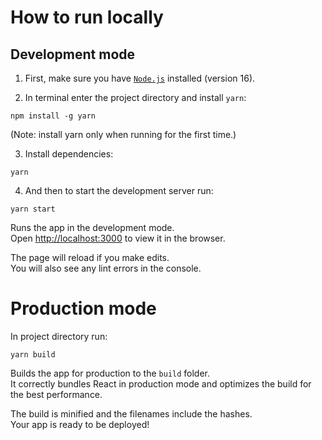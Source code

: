 # How to run locally

## Development mode

1. First, make sure you have [`Node.js`](https://nodejs.org/en/) installed (version 16).


2. In terminal enter the project directory and install `yarn`:

```npm install -g yarn```  

(Note: install yarn only when running for the first time.)

3. Install dependencies:

```yarn```

4. And then to start the development server run:

```yarn start```

Runs the app in the development mode.\
Open [http://localhost:3000](http://localhost:3000) to view it in the browser.

The page will reload if you make edits.\
You will also see any lint errors in the console.

# Production mode

In project directory run:

```yarn build```

Builds the app for production to the `build` folder.\
It correctly bundles React in production mode and optimizes the build for the best performance.

The build is minified and the filenames include the hashes.\
Your app is ready to be deployed!
